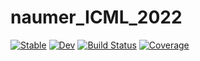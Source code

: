 # naumer_ICML_2022

[![Stable](https://img.shields.io/badge/docs-stable-blue.svg)](https://helmuthn.github.io/naumer_ICML_2022.jl/stable)
[![Dev](https://img.shields.io/badge/docs-dev-blue.svg)](https://helmuthn.github.io/naumer_ICML_2022.jl/dev)
[![Build Status](https://github.com/helmuthn/naumer_ICML_2022.jl/actions/workflows/CI.yml/badge.svg?branch=main)](https://github.com/helmuthn/naumer_ICML_2022.jl/actions/workflows/CI.yml?query=branch%3Amain)
[![Coverage](https://codecov.io/gh/helmuthn/naumer_ICML_2022.jl/branch/main/graph/badge.svg)](https://codecov.io/gh/helmuthn/naumer_ICML_2022.jl)
